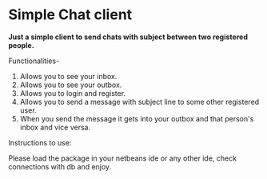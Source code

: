# **Simple Chat client**

**Just a simple client to send chats with subject between two registered people.**

Functionalities-
1. Allows you to see your inbox.
2. Allows you to see your outbox.
3. Allows you to login and register.
4. Allows you to send a message with subject line to some other registered user.
5. When you send the message it gets into your outbox and that person's inbox and vice versa.


Instructions to use:

Please load the package in your netbeans ide or any other ide, check connections with db and enjoy.

